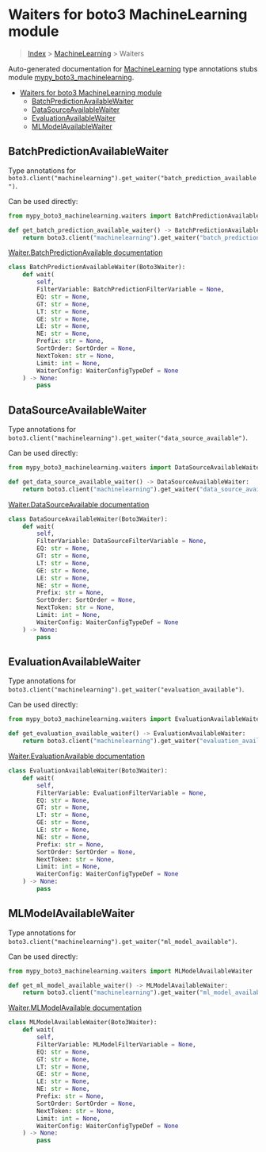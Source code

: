 # Waiters for boto3 MachineLearning module

> [Index](../index.md) > [MachineLearning](./index.md) > Waiters

Auto-generated documentation for [MachineLearning](https://boto3.amazonaws.com/v1/documentation/api/latest/reference/services/machinelearning.html#MachineLearning)
type annotations stubs module [mypy_boto3_machinelearning](https://pypi.org/project/mypy-boto3-machinelearning/).

- [Waiters for boto3 MachineLearning module](#waiters-for-boto3-machinelearning-module)
  - [BatchPredictionAvailableWaiter](#batchpredictionavailablewaiter)
  - [DataSourceAvailableWaiter](#datasourceavailablewaiter)
  - [EvaluationAvailableWaiter](#evaluationavailablewaiter)
  - [MLModelAvailableWaiter](#mlmodelavailablewaiter)

## BatchPredictionAvailableWaiter

Type annotations for `boto3.client("machinelearning").get_waiter("batch_prediction_available")`.

Can be used directly:

```python
from mypy_boto3_machinelearning.waiters import BatchPredictionAvailableWaiter

def get_batch_prediction_available_waiter() -> BatchPredictionAvailableWaiter:
    return boto3.client("machinelearning").get_waiter("batch_prediction_available")
```

[Waiter.BatchPredictionAvailable documentation](https://boto3.amazonaws.com/v1/documentation/api/latest/reference/services/machinelearning.html#MachineLearning.Waiter.BatchPredictionAvailable)

```python
class BatchPredictionAvailableWaiter(Boto3Waiter):
    def wait(
        self,
        FilterVariable: BatchPredictionFilterVariable = None,
        EQ: str = None,
        GT: str = None,
        LT: str = None,
        GE: str = None,
        LE: str = None,
        NE: str = None,
        Prefix: str = None,
        SortOrder: SortOrder = None,
        NextToken: str = None,
        Limit: int = None,
        WaiterConfig: WaiterConfigTypeDef = None
    ) -> None:
        pass
```
## DataSourceAvailableWaiter

Type annotations for `boto3.client("machinelearning").get_waiter("data_source_available")`.

Can be used directly:

```python
from mypy_boto3_machinelearning.waiters import DataSourceAvailableWaiter

def get_data_source_available_waiter() -> DataSourceAvailableWaiter:
    return boto3.client("machinelearning").get_waiter("data_source_available")
```

[Waiter.DataSourceAvailable documentation](https://boto3.amazonaws.com/v1/documentation/api/latest/reference/services/machinelearning.html#MachineLearning.Waiter.DataSourceAvailable)

```python
class DataSourceAvailableWaiter(Boto3Waiter):
    def wait(
        self,
        FilterVariable: DataSourceFilterVariable = None,
        EQ: str = None,
        GT: str = None,
        LT: str = None,
        GE: str = None,
        LE: str = None,
        NE: str = None,
        Prefix: str = None,
        SortOrder: SortOrder = None,
        NextToken: str = None,
        Limit: int = None,
        WaiterConfig: WaiterConfigTypeDef = None
    ) -> None:
        pass
```
## EvaluationAvailableWaiter

Type annotations for `boto3.client("machinelearning").get_waiter("evaluation_available")`.

Can be used directly:

```python
from mypy_boto3_machinelearning.waiters import EvaluationAvailableWaiter

def get_evaluation_available_waiter() -> EvaluationAvailableWaiter:
    return boto3.client("machinelearning").get_waiter("evaluation_available")
```

[Waiter.EvaluationAvailable documentation](https://boto3.amazonaws.com/v1/documentation/api/latest/reference/services/machinelearning.html#MachineLearning.Waiter.EvaluationAvailable)

```python
class EvaluationAvailableWaiter(Boto3Waiter):
    def wait(
        self,
        FilterVariable: EvaluationFilterVariable = None,
        EQ: str = None,
        GT: str = None,
        LT: str = None,
        GE: str = None,
        LE: str = None,
        NE: str = None,
        Prefix: str = None,
        SortOrder: SortOrder = None,
        NextToken: str = None,
        Limit: int = None,
        WaiterConfig: WaiterConfigTypeDef = None
    ) -> None:
        pass
```
## MLModelAvailableWaiter

Type annotations for `boto3.client("machinelearning").get_waiter("ml_model_available")`.

Can be used directly:

```python
from mypy_boto3_machinelearning.waiters import MLModelAvailableWaiter

def get_ml_model_available_waiter() -> MLModelAvailableWaiter:
    return boto3.client("machinelearning").get_waiter("ml_model_available")
```

[Waiter.MLModelAvailable documentation](https://boto3.amazonaws.com/v1/documentation/api/latest/reference/services/machinelearning.html#MachineLearning.Waiter.MLModelAvailable)

```python
class MLModelAvailableWaiter(Boto3Waiter):
    def wait(
        self,
        FilterVariable: MLModelFilterVariable = None,
        EQ: str = None,
        GT: str = None,
        LT: str = None,
        GE: str = None,
        LE: str = None,
        NE: str = None,
        Prefix: str = None,
        SortOrder: SortOrder = None,
        NextToken: str = None,
        Limit: int = None,
        WaiterConfig: WaiterConfigTypeDef = None
    ) -> None:
        pass
```